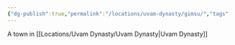 ```yaml
---
{"dg-publish":true,"permalink":"/locations/uvam-dynasty/gimsu/","tags":["Location","Unexplored"],"updated":"2024-12-13T23:04:52.897+00:00"}
---
```


A town in [[Locations/Uvam Dynasty/Uvam Dynasty\|Uvam Dynasty]]